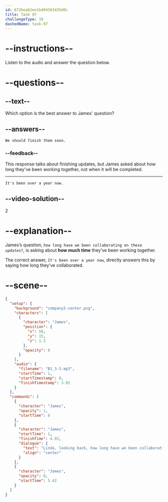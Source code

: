 ```yaml
---
id: 672bea62ee1bd94363435d0c
title: Task 97
challengeType: 19
dashedName: task-97
---
```


<!-- (audio) James: Linda, looking back, how long have we been collaborating on these updates? -->

<!-- SPEAKING -->

# --instructions--

Listen to the audio and answer the question below.

# --questions--

## --text--

Which option is the best answer to James' question?

## --answers--

`We should finish them soon.`

### --feedback--

This response talks about finishing updates, but James asked about how long they've been working together, not when it will be completed.

---

`It's been over a year now.`

## --video-solution--

2

# --explanation--

James’s question, `how long have we been collaborating on these updates?`, is asking about **how much time** they’ve been working together.

The correct answer, `It's been over a year now`, directly answers this by saying how long they’ve collaborated.

# --scene--

```json
{
  "setup": {
    "background": "company2-center.png",
    "characters": [
      {
        "character": "James",
        "position": {
          "x": 50,
          "y": 15,
          "z": 1.2
        },
        "opacity": 0
      }
    ],
    "audio": {
      "filename": "B1_3-3.mp3",
      "startTime": 1,
      "startTimestamp": 0,
      "finishTimestamp": 3.92
    }
  },
  "commands": [
    {
      "character": "James",
      "opacity": 1,
      "startTime": 0
    },
    {
      "character": "James",
      "startTime": 1,
      "finishTime": 4.92,
      "dialogue": {
        "text": "Linda, looking back, how long have we been collaborating on these updates?",
        "align": "center"
      }
    },
    {
      "character": "James",
      "opacity": 0,
      "startTime": 5.42
    }
  ]
}
```
